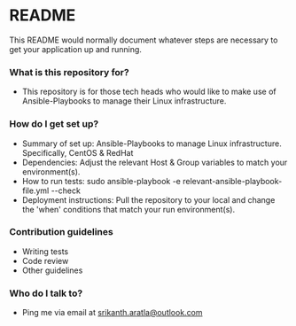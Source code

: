# README #

This README would normally document whatever steps are necessary to get your application up and running.

### What is this repository for? ###

* This repository is for those tech heads who would like to make use of Ansible-Playbooks to manage their Linux infrastructure.

### How do I get set up? ###

* Summary of set up: Ansible-Playbooks to manage Linux infrastructure. Specifically, CentOS & RedHat
* Dependencies: Adjust the relevant Host & Group variables to match your environment(s).
* How to run tests: sudo ansible-playbook -e relevant-ansible-playbook-file.yml --check
* Deployment instructions: Pull the repository to your local and change the 'when' conditions that match your run environment(s).

### Contribution guidelines ###

* Writing tests
* Code review
* Other guidelines

### Who do I talk to? ###

* Ping me via email at srikanth.aratla@outlook.com